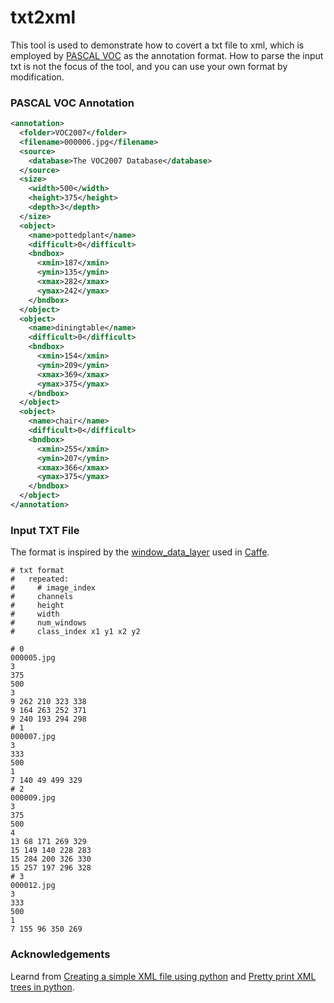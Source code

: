 # txt2xml

This tool is used to demonstrate how to covert a txt file to xml,
which is employed by [PASCAL VOC](http://host.robots.ox.ac.uk/pascal/VOC/) as the annotation format.
How to parse the input txt is not the focus of the tool, and you can use your own format by modification.

### PASCAL VOC Annotation

```xml
<annotation>
  <folder>VOC2007</folder>
  <filename>000006.jpg</filename>
  <source>
    <database>The VOC2007 Database</database>
  </source>
  <size>
    <width>500</width>
    <height>375</height>
    <depth>3</depth>
  </size>
  <object>
    <name>pottedplant</name>
    <difficult>0</difficult>
    <bndbox>
      <xmin>187</xmin>
      <ymin>135</ymin>
      <xmax>282</xmax>
      <ymax>242</ymax>
    </bndbox>
  </object>
  <object>
    <name>diningtable</name>
    <difficult>0</difficult>
    <bndbox>
      <xmin>154</xmin>
      <ymin>209</ymin>
      <xmax>369</xmax>
      <ymax>375</ymax>
    </bndbox>
  </object>
  <object>
    <name>chair</name>
    <difficult>0</difficult>
    <bndbox>
      <xmin>255</xmin>
      <ymin>207</ymin>
      <xmax>366</xmax>
      <ymax>375</ymax>
    </bndbox>
  </object>
</annotation>

```

### Input TXT File

The format is inspired by the
[window_data_layer](https://github.com/BVLC/caffe/blob/master/src/caffe/layers/window_data_layer.cpp)
used in [Caffe](https://github.com/BVLC/caffe).

```shell
# txt format
#   repeated:
#     # image_index
#     channels
#     height
#     width
#     num_windows
#     class_index x1 y1 x2 y2

# 0
000005.jpg
3
375
500
3
9 262 210 323 338
9 164 263 252 371
9 240 193 294 298
# 1
000007.jpg
3
333
500
1
7 140 49 499 329
# 2
000009.jpg
3
375
500
4
13 68 171 269 329
15 149 140 228 283
15 284 200 326 330
15 257 197 296 328
# 3
000012.jpg
3
333
500
1
7 155 96 350 269
```

### Acknowledgements

Learnd from [Creating a simple XML file using python](https://stackoverflow.com/a/3605831) and [Pretty print XML trees in python](https://norwied.wordpress.com/2013/08/27/307/).
